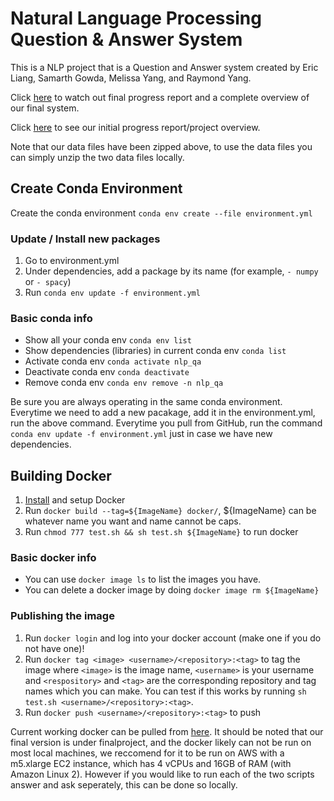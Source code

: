 # Natural Language Processing Question & Answer System

This is a NLP project that is a Question and Answer system created by Eric Liang, Samarth Gowda, Melissa Yang, and Raymond Yang.

Click [here](https://youtu.be/vO1l9aryJ7M) to watch out final progress report and a complete overview of our final system.

Click [here](https://youtu.be/kg2jUaCN7gA) to see our initial progress report/project overview.

Note that our data files have been zipped above, to use the data files you can simply unzip the two data files locally.

## Create Conda Environment

Create the conda environment `conda env create --file environment.yml`

### Update / Install new packages

1. Go to environment.yml
2. Under dependencies, add a package by its name (for example, `- numpy` or `- spacy`)
3. Run `conda env update -f environment.yml`

### Basic conda info

- Show all your conda env `conda env list`
- Show dependencies (libraries) in current conda env `conda list`
- Activate conda env `conda activate nlp_qa`
- Deactivate conda env `conda deactivate`
- Remove conda env `conda env remove -n nlp_qa`

Be sure you are always operating in the same conda environment.
Everytime we need to add a new pacakage, add it in the environment.yml, run the above command.
Everytime you pull from GitHub, run the command `conda env update -f environment.yml` just in case we have new dependencies.

## Building Docker

1. [Install](https://docs.docker.com/install/) and setup Docker
2. Run `docker build --tag=${ImageName} docker/`, ${ImageName} can be whatever name you want and name cannot be caps.
3. Run `chmod 777 test.sh && sh test.sh ${ImageName}` to run docker

### Basic docker info

- You can use `docker image ls` to list the images you have.
- You can delete a docker image by doing `docker image rm ${ImageName}`

### Publishing the image

1. Run `docker login` and log into your docker account (make one if you do not have one)!
2. Run `docker tag <image> <username>/<repository>:<tag>` to tag the image where `<image>` is the image name, `<username>` is your username and `<respository>` and `<tag>` are the corresponding repository and tag names which you can make. You can test if this works by running `sh test.sh <username>/<repository>:<tag>`.
3. Run `docker push <username>/<repository>:<tag>` to push

Current working docker can be pulled from [here](https://hub.docker.com/u/liangeric321). It should be noted that our final version is under finalproject, and the docker likely can not be run on most local machines, we reccomend for it to be run on AWS with a m5.xlarge EC2 instance, which has 4 vCPUs and 16GB of RAM (with Amazon Linux 2). However if you would like to run each of the two scripts answer and ask seperately, this can be done so locally.

